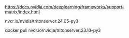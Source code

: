 

https://docs.nvidia.com/deeplearning/frameworks/support-matrix/index.html


nvcr.io/nvidia/tritonserver:24.05-py3


docker pull nvcr.io/nvidia/tritonserver:23.10-py3
